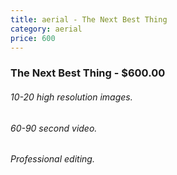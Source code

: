 ```yaml
---
title: aerial - The Next Best Thing
category: aerial
price: 600
---
```


### The Next Best Thing - $600.00
###### 10-20 high resolution images.
###### 60-90 second video.
###### Professional editing.